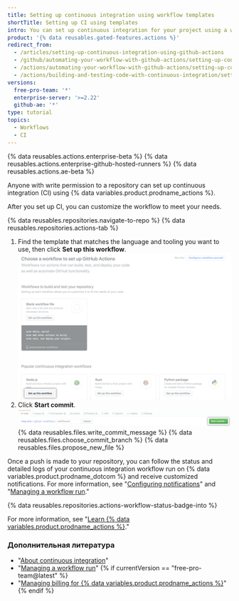 ```yaml
---
title: Setting up continuous integration using workflow templates
shortTitle: Setting up CI using templates
intro: You can set up continuous integration for your project using a workflow template that matches the language and tooling you want to use.
product: '{% data reusables.gated-features.actions %}'
redirect_from:
  - /articles/setting-up-continuous-integration-using-github-actions
  - /github/automating-your-workflow-with-github-actions/setting-up-continuous-integration-using-github-actions
  - /actions/automating-your-workflow-with-github-actions/setting-up-continuous-integration-using-github-actions
  - /actions/building-and-testing-code-with-continuous-integration/setting-up-continuous-integration-using-github-actions
versions:
  free-pro-team: '*'
  enterprise-server: '>=2.22'
  github-ae: '*'
type: tutorial
topics:
  - Workflows
  - CI
---
```


{% data reusables.actions.enterprise-beta %}
{% data reusables.actions.enterprise-github-hosted-runners %}
{% data reusables.actions.ae-beta %}

Anyone with write permission to a repository can set up continuous integration (CI) using {% data variables.product.prodname_actions %}.

After you set up CI, you can customize the workflow to meet your needs.

{% data reusables.repositories.navigate-to-repo %}
{% data reusables.repositories.actions-tab %}
1. Find the template that matches the language and tooling you want to use, then click **Set up this workflow**. ![Setup workflow button](/assets/images/help/repository/setup-workflow-button.png)
5. Click **Start commit**. ![Start commit button](/assets/images/help/repository/start-commit.png)
{% data reusables.files.write_commit_message %}
{% data reusables.files.choose_commit_branch %}
{% data reusables.files.propose_new_file %}

Once a push is made to your repository, you can follow the status and detailed logs of your continuous integration workflow run on {% data variables.product.prodname_dotcom %} and receive customized notifications. For more information, see "[Configuring notifications](/github/managing-subscriptions-and-notifications-on-github/configuring-notifications#github-actions-notification-options)" and "[Managing a workflow run](/articles/managing-a-workflow-run)."

{% data reusables.repositories.actions-workflow-status-badge-into %}

For more information, see "[Learn {% data variables.product.prodname_actions %}](/actions/learn-github-actions)."

### Дополнительная литература

- "[About continuous integration](/articles/about-continuous-integration)"
- "[Managing a workflow run](/articles/managing-a-workflow-run)"
{% if currentVersion == "free-pro-team@latest" %}
- "[Managing billing for {% data variables.product.prodname_actions %}](/github/setting-up-and-managing-billing-and-payments-on-github/managing-billing-for-github-actions)"
{% endif %}
